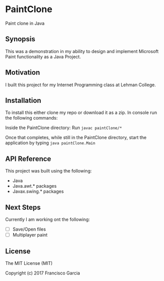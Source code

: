 # PaintClone
Paint clone in Java

## Synopsis

This was a demonstration in my ability to design and implement Microsoft Paint functionality as a Java Project.

## Motivation

I built this project for my Internet Programming class at Lehman College.

## Installation

To install this either clone my repo or download it as a zip. In console run the following commands:

Inside the PaintClone directory:
Run `javac paintClone/*`

Once that completes, while still in the PaintClone directory, start the application by typing `java paintClone.Main`

## API Reference

This project was built using the following:

* Java
* Java.awt.* packages
* Javax.swing.* packages

## Next Steps

Currently I am working ont the following:

- [ ] Save/Open files
- [ ] Multiplayer paint

## License

The MIT License (MIT)

Copyright (c) 2017 Francisco Garcia
